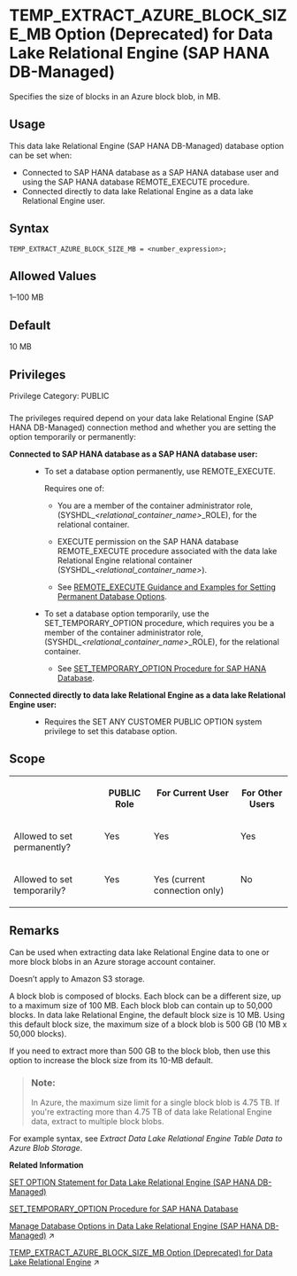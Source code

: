 <!-- loio802669466312448eb96e92e1270a5fa8 -->

# TEMP\_EXTRACT\_AZURE\_BLOCK\_SIZE\_MB Option \(Deprecated\) for Data Lake Relational Engine \(SAP HANA DB-Managed\)

Specifies the size of blocks in an Azure block blob, in MB.



<a name="loio802669466312448eb96e92e1270a5fa8__section_dzz_4jj_kyb"/>

## Usage

This data lake Relational Engine \(SAP HANA DB-Managed\) database option can be set when:

-   Connected to SAP HANA database as a SAP HANA database user and using the SAP HANA database REMOTE\_EXECUTE procedure.
-   Connected directly to data lake Relational Engine as a data lake Relational Engine user.



<a name="loio802669466312448eb96e92e1270a5fa8__section_frq_j5h_mrb"/>

## Syntax

```
TEMP_EXTRACT_AZURE_BLOCK_SIZE_MB = <number_expression>;
```



<a name="loio802669466312448eb96e92e1270a5fa8__section_b41_k5h_mrb"/>

## Allowed Values

1–100 MB



<a name="loio802669466312448eb96e92e1270a5fa8__section_nqp_k5h_mrb"/>

## Default

10 MB



<a name="loio802669466312448eb96e92e1270a5fa8__section_lys_svc_dxb"/>

## Privileges

Privilege Category: PUBLIC



### 

The privileges required depend on your data lake Relational Engine \(SAP HANA DB-Managed\) connection method and whether you are setting the option temporarily or permanently:


<dl>
<dt><b>

Connected to SAP HANA database as a SAP HANA database user:

</b></dt>
<dd>

-   To set a database option permanently, use REMOTE\_EXECUTE.

    Requires one of:

    -   You are a member of the container administrator role, \(SYSHDL\_*<relational\_container\_name\>*\_ROLE\), for the relational container.
    -   EXECUTE permission on the SAP HANA database REMOTE\_EXECUTE procedure associated with the data lake Relational Engine relational container \(SYSHDL\_*<relational\_container\_name\>*\).

    -   See [REMOTE\_EXECUTE Guidance and Examples for Setting Permanent Database Options](remote-execute-guidance-and-examples-for-setting-permanent-database-options-0023bea.md).


-   To set a database option temporarily, use the SET\_TEMPORARY\_OPTION procedure, which requires you be a member of the container administrator role, \(SYSHDL\_*<relational\_container\_name\>*\_ROLE\), for the relational container.

    -   See [SET\_TEMPORARY\_OPTION Procedure for SAP HANA Database](../080-sap-hana-database-for-data-lake-relational-engine/set-temporary-option-procedure-for-sap-hana-database-abcd703.md).





</dd><dt><b>

Connected directly to data lake Relational Engine as a data lake Relational Engine user:

</b></dt>
<dd>

-   Requires the SET ANY CUSTOMER PUBLIC OPTION system privilege to set this database option.



</dd>
</dl>



<a name="loio802669466312448eb96e92e1270a5fa8__section_rrf_l5h_mrb"/>

## Scope


<table>
<tr>
<th valign="top">

 

</th>
<th valign="top">

PUBLIC Role

</th>
<th valign="top">

For Current User

</th>
<th valign="top">

For Other Users

</th>
</tr>
<tr>
<td valign="top">

Allowed to set permanently?

</td>
<td valign="top">

Yes

</td>
<td valign="top">

Yes

</td>
<td valign="top">

Yes

</td>
</tr>
<tr>
<td valign="top">

Allowed to set temporarily?

</td>
<td valign="top">

Yes

</td>
<td valign="top">

Yes \(current connection only\)

</td>
<td valign="top">

No

</td>
</tr>
</table>



<a name="loio802669466312448eb96e92e1270a5fa8__section_wzx_l5h_mrb"/>

## Remarks

Can be used when extracting data lake Relational Engine data to one or more block blobs in an Azure storage account container.

Doesn’t apply to Amazon S3 storage.

A block blob is composed of blocks. Each block can be a different size, up to a maximum size of 100 MB. Each block blob can contain up to 50,000 blocks. In data lake Relational Engine, the default block size is 10 MB. Using this default block size, the maximum size of a block blob is 500 GB \(10 MB x 50,000 blocks\).

If you need to extract more than 500 GB to the block blob, then use this option to increase the block size from its 10-MB default.

> ### Note:  
> In Azure, the maximum size limit for a single block blob is 4.75 TB. If you're extracting more than 4.75 TB of data lake Relational Engine data, extract to multiple block blobs.

For example syntax, see *Extract Data Lake Relational Engine Table Data to Azure Blob Storage*.

**Related Information**  


[SET OPTION Statement for Data Lake Relational Engine \(SAP HANA DB-Managed\)](../030-sql-statements/set-option-statement-for-data-lake-relational-engine-sap-hana-db-managed-84a37a4.md "Changes options that affect the behavior of the database and its compatibility with Transact-SQL. Setting the value of an option can change the behavior for all users or an individual user, in either a temporary or permanent scope.")

[SET\_TEMPORARY\_OPTION Procedure for SAP HANA Database](../080-sap-hana-database-for-data-lake-relational-engine/set-temporary-option-procedure-for-sap-hana-database-abcd703.md "Grant database options temporarily for the current connection only on a data lake Relational Engine relational container.")

[Manage Database Options in Data Lake Relational Engine (SAP HANA DB-Managed)](https://help.sap.com/viewer/9220e7fec0fe4503b5c5a6e21d584e63/2023_4_QRC/en-US/964f12eb2961478b8205f5bfd8ee2ec6.html "Data lake Relational Engine database options are configurable settings that change the way the data lake Relational Engine instance behaves or performs.") :arrow_upper_right:

[TEMP_EXTRACT_AZURE_BLOCK_SIZE_MB Option (Deprecated) for Data Lake Relational Engine](https://help.sap.com/viewer/19b3964099384f178ad08f2d348232a9/2023_4_QRC/en-US/36c211c5896e4b88ad8d275a785615f8.html "Specifies the size of blocks in an Azure block blob, in MB.") :arrow_upper_right:

